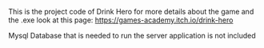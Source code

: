 This is the project code of Drink Hero for more details about the game and the .exe look at this page: https://games-academy.itch.io/drink-hero

Mysql Database that is needed to run the server application is not included
